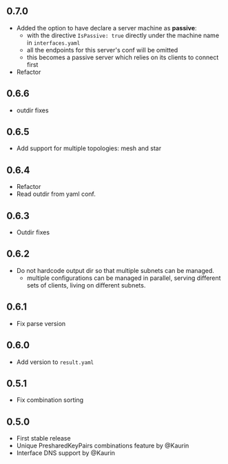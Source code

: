 ## 0.7.0

- Added the option to have declare a server machine as **passive**:
  - with the directive `IsPassive: true` directly under the machine name in `interfaces.yaml`
  - all the endpoints for this server's conf will be omitted
  - this becomes a passive server which relies on its clients to connect first
- Refactor

## 0.6.6

- outdir fixes

## 0.6.5

- Add support for multiple topologies: mesh and star

## 0.6.4

- Refactor
- Read outdir from yaml conf.

## 0.6.3

- Outdir fixes

## 0.6.2

- Do not hardcode output dir so that multiple subnets can be managed.
  - multiple configurations can be managed in parallel, serving different sets of clients,
living on different subnets.

## 0.6.1

- Fix parse version

## 0.6.0

- Add version to `result.yaml`

## 0.5.1

- Fix combination sorting

## 0.5.0

- First stable release
- Unique PresharedKeyPairs combinations feature by @Kaurin
- Interface DNS support by @Kaurin
